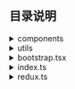 ## 目录说明

<details>
<summary>components</summary>
可复用组件
</details>

<details>
<summary>utils</summary>
辅助函数
</details>

<details>
<summary>bootstrap.tsx</summary>
引导程序
</details>

<details>
<summary>index.ts</summary>
类库导出
</details>

<details>
<summary>redux.ts</summary>
数据仓库
</details>
